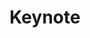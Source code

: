 ---
sequence_id: 27
speaker: Gary Marcus
webpage: https://garymarcus.substack.com/
title: Keynote
time: 13:30 - 14:45
affil: NYU
---